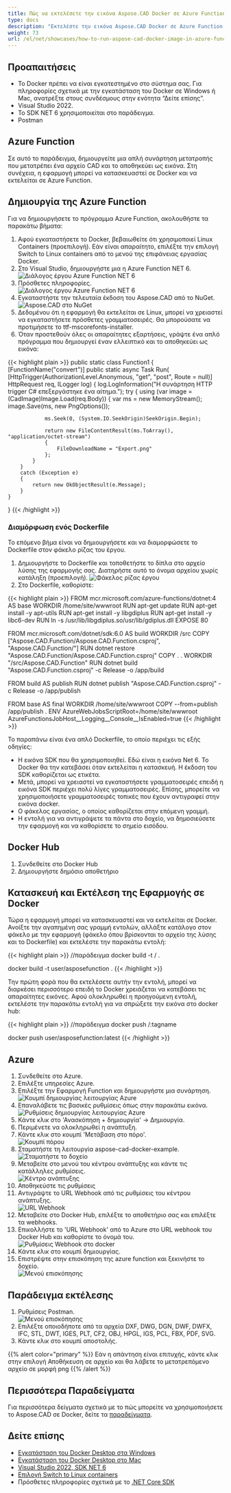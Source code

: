 ```yaml
---
title: Πώς να εκτελέσετε την εικόνα Aspose.CAD Docker σε Azure Function
type: docs
description: "Εκτελέστε την εικόνα Aspose.CAD Docker σε Azure Function."
weight: 73
url: /el/net/showcases/how-to-run-aspose-cad-docker-image-in-azure-function
---
```


## Προαπαιτήσεις
- Το Docker πρέπει να είναι εγκατεστημένο στο σύστημα σας. Για πληροφορίες σχετικά με την εγκατάσταση του Docker σε Windows ή Mac, ανατρέξτε στους συνδέσμους στην ενότητα “Δείτε επίσης”.
- Visual Studio 2022.
- Το SDK NET 6 χρησιμοποιείται στο παράδειγμα.
- Postman

## Azure Function

Σε αυτό το παράδειγμα, δημιουργείτε μια απλή συνάρτηση μετατροπής που μετατρέπει ένα αρχείο CAD και το αποθηκεύει ως εικόνα. Στη συνέχεια, η εφαρμογή μπορεί να κατασκευαστεί σε Docker και να εκτελείται σε Azure Function.

## Δημιουργία της Azure Function

Για να δημιουργήσετε το πρόγραμμα Azure Function, ακολουθήστε τα παρακάτω βήματα:
1. Αφού εγκαταστήσετε το Docker, βεβαιωθείτε ότι χρησιμοποιεί Linux Containers (προεπιλογή). Εάν είναι απαραίτητο, επιλέξτε την επιλογή Switch to Linux containers από το μενού της επιφάνειας εργασίας Docker.
1. Στο Visual Studio, δημιουργήστε μια η Azure Function NET 6.<br>
![Διάλογος έργου Azure Function NET 6](/_assets/Create-project.png)<br>
1. Πρόσθετες πληροφορίες.<br>
![Διάλογος έργου Azure Function NET 6](/_assets/Additional-information.png)<br>
1. Εγκαταστήστε την τελευταία έκδοση του Aspose.CAD από το NuGet.<br>
![Aspose.CAD στο NuGet](/_assets/NuGet.png)<br>
1. Δεδομένου ότι η εφαρμογή θα εκτελείται σε Linux, μπορεί να χρειαστεί να εγκαταστήσετε πρόσθετες γραμματοσειρές. Θα μπορούσατε να προτιμήσετε το ttf-mscorefonts-installer.
1. Όταν προστεθούν όλες οι απαραίτητες εξαρτήσεις, γράψτε ένα απλό πρόγραμμα που δημιουργεί έναν ελλειπτικό και το αποθηκεύει ως εικόνα:<br>

{{< highlight plain >}}
public static class Function1
{
    [FunctionName("convert")]
    public static async Task<IActionResult> Run(
        [HttpTrigger(AuthorizationLevel.Anonymous, "get", "post", Route = null)] HttpRequest req,
        ILogger log)
    {
        log.LogInformation("Η συνάρτηση HTTP trigger C# επεξεργάστηκε ένα αίτημα.");
        try
        {
            using (var image = (CadImage)Image.Load(req.Body))
            {
                var ms = new MemoryStream();
                image.Save(ms, new PngOptions());

                ms.Seek(0, (System.IO.SeekOrigin)SeekOrigin.Begin);

                return new FileContentResult(ms.ToArray(), "application/octet-stream")
                {
                    FileDownloadName = "Export.png"
                };
            }
        }
        catch (Exception e)
        {
            return new OkObjectResult(e.Message);
        }
    }
}
{{< /highlight >}}

### Διαμόρφωση ενός Dockerfile

 Το επόμενο βήμα είναι να δημιουργήσετε και να διαμορφώσετε το Dockerfile στον φάκελο ρίζας του έργου.

1. Δημιουργήστε το Dockerfile και τοποθετήστε το δίπλα στο αρχείο λύσης της εφαρμογής σας. Διατηρήστε αυτό το όνομα αρχείου χωρίς κατάληξη (προεπιλογή).
![Φάκελος ρίζας έργου](/_assets/root-folder.png)<br>
1. Στο Dockerfile, καθορίστε:


{{< highlight plain >}}
FROM mcr.microsoft.com/azure-functions/dotnet:4 AS base
WORKDIR /home/site/wwwroot
RUN apt-get update
RUN apt-get install -y apt-utils
RUN apt-get install -y libgdiplus
RUN apt-get install -y libc6-dev 
RUN ln -s /usr/lib/libgdiplus.so/usr/lib/gdiplus.dll
EXPOSE 80

FROM mcr.microsoft.com/dotnet/sdk:6.0 AS build
WORKDIR /src
COPY ["Aspose.CAD.Function/Aspose.CAD.Function.csproj", "Aspose.CAD.Function/"]
RUN dotnet restore "Aspose.CAD.Function/Aspose.CAD.Function.csproj"
COPY . .
WORKDIR "/src/Aspose.CAD.Function"
RUN dotnet build "Aspose.CAD.Function.csproj" -c Release -o /app/build

FROM build AS publish
RUN dotnet publish "Aspose.CAD.Function.csproj" -c Release -o /app/publish

FROM base AS final
WORKDIR /home/site/wwwroot
COPY --from=publish /app/publish .
ENV AzureWebJobsScriptRoot=/home/site/wwwroot \
    AzureFunctionsJobHost__Logging__Console__IsEnabled=true
{{< /highlight >}}

 Το παραπάνω είναι ένα απλό Dockerfile, το οποίο περιέχει τις εξής οδηγίες:

- Η εικόνα SDK που θα χρησιμοποιηθεί. Εδώ είναι η εικόνα Net 6. Το Docker θα την κατεβάσει όταν εκτελείται η κατασκευή. Η έκδοση του SDK καθορίζεται ως ετικέτα.
- Μετά, μπορεί να χρειαστεί να εγκαταστήσετε γραμματοσειρές επειδή η εικόνα SDK περιέχει πολύ λίγες γραμματοσειρές. Επίσης, μπορείτε να χρησιμοποιήσετε γραμματοσειρές τοπικές που έχουν αντιγραφεί στην εικόνα docker.
- Ο φάκελος εργασίας, ο οποίος καθορίζεται στην επόμενη γραμμή.
- Η εντολή για να αντιγράψετε τα πάντα στο δοχείο, να δημοσιεύσετε την εφαρμογή και να καθορίσετε το σημείο εισόδου.

## Docker Hub
1. Συνδεθείτε στο Docker Hub
1. Δημιουργήστε δημόσιο αποθετήριο

## Κατασκευή και Εκτέλεση της Εφαρμογής σε Docker
 
 Τώρα η εφαρμογή μπορεί να κατασκευαστεί και να εκτελείται σε Docker. Ανοίξτε την αγαπημένη σας γραμμή εντολών, αλλάξτε κατάλογο στον φάκελο με την εφαρμογή (φάκελο όπου βρίσκονται το αρχείο της λύσης και το Dockerfile) και εκτελέστε την παρακάτω εντολή:

{{< highlight plain >}}
//παράδειγμα
docker build -t <user name>/<repository name> .

docker build -t user/asposefunction .
{{< /highlight >}}
 
Την πρώτη φορά που θα εκτελέσετε αυτήν την εντολή, μπορεί να διαρκέσει περισσότερο επειδή το Docker χρειάζεται να κατεβάσει τις απαραίτητες εικόνες. Αφού ολοκληρωθεί η προηγούμενη εντολή, εκτελέστε την παρακάτω εντολή για να σπρώξετε την εικόνα στο docker hub:
 
{{< highlight plain >}}
//παράδειγμα
docker push <user name>/<repository name>:tagname

docker push user/asposefunction:latest
{{< /highlight >}}

## Azure

1. Συνδεθείτε στο Azure.
1. Επιλέξτε υπηρεσίες Azure.
1. Επιλέξτε την Εφαρμογή Function και δημιουργήστε μια συνάρτηση.<br>
![Κουμπί δημιουργίας λειτουργίας Azure](/_assets/create-function.png)<br>
1. Επαναλάβετε τις βασικές ρυθμίσεις όπως στην παρακάτω εικόνα.<br>
![Ρυθμίσεις δημιουργίας λειτουργίας Azure](/_assets/create-function-setting.png)<br>
1. Κάντε κλικ στο 'Ανασκόπηση + δημιουργία' -> Δημιουργία.
1. Περιμένετε να ολοκληρωθεί η ανάπτυξη.
1. Κάντε κλικ στο κουμπί 'Μετάβαση στο πόρο'.<br>
![Κουμπί πόρου](/_assets/azure/go-to-resource.png)<br>
1. Σταματήστε τη λειτουργία aspose-cad-docker-example.<br>
![Σταματήστε το δοχείο](/_assets/stop-container.png)<br>
1. Μεταβείτε στο μενού του κέντρου ανάπτυξης και κάντε τις κατάλληλες ρυθμίσεις.<br>
![Κέντρο ανάπτυξης](/_assets/deployment-center.png)<br>
1. Αποθηκεύστε τις ρυθμίσεις
1. Αντιγράψτε το URL Webhook από τις ρυθμίσεις του κέντρου ανάπτυξης.<br>
![URL Webhook](/_assets/webhook-url.png)<br>
1. Μεταβείτε στο Docker Hub, επιλέξτε το αποθετήριο σας και επιλέξτε τα webhooks.
1. Επικολλήστε το 'URL Webhook' από το Azure στο URL webhook του Docker Hub και καθορίστε το όνομά του.<br>
![Ρυθμίσεις Webhook στο docker](/_assets/webhook.png)<br>
1. Κάντε κλικ στο κουμπί δημιουργίας.
1. Επιστρέψτε στην επισκόπηση της azure function και ξεκινήστε το δοχείο.<br>
![Μενού επισκόπησης](/_assets/overview.png)<br>

## Παράδειγμα εκτέλεσης

1. Ρυθμίσεις Postman.<br>
![Μενού επισκόπησης](/_assets/postman-settings.png)<br>
1. Επιλέξτε οποιοδήποτε από τα αρχεία DXF, DWG, DGN, DWF, DWFX, IFC, STL, DWT, IGES, PLT, CF2, OBJ, HPGL, IGS, PCL, FBX, PDF, SVG.
1. Κάντε κλικ στο κουμπί αποστολής.

{{% alert color="primary" %}} 
Εάν η απάντηση είναι επιτυχής, κάντε κλικ στην επιλογή Αποθήκευση σε αρχείο και θα λάβετε το μετατρεπόμενο αρχείο σε μορφή png
{{% /alert %}}

## Περισσότερα Παραδείγματα

Για περισσότερα δείγματα σχετικά με το πώς μπορείτε να χρησιμοποιήσετε το Aspose.CAD σε Docker, δείτε τα [παραδείγματα](https://github.com/aspose-cad/Aspose.CAD-Documentation).


## Δείτε επίσης

- [Εγκατάσταση του Docker Desktop στα Windows](https://docs.docker.com/docker-for-windows/install/)
- [Εγκατάσταση του Docker Desktop στο Mac](https://docs.docker.com/docker-for-mac/install/)
- [Visual Studio 2022, SDK NET 6](https://docs.microsoft.com/en-us/dotnet/core/install/windows?tabs=net60#dependencies)
- [Επιλογή Switch to Linux containers](https://docs.docker.com/docker-for-windows/#switch-between-windows-and-linux-containers)
- Πρόσθετες πληροφορίες σχετικά με το [.NET Core SDK](https://hub.docker.com/_/microsoft-dotnet-sdk)
